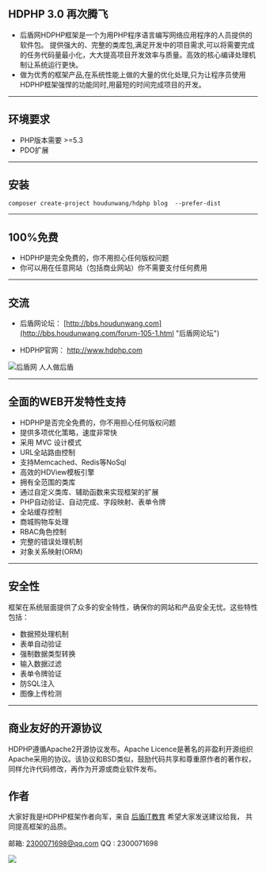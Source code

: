 ## HDPHP 3.0  再次腾飞 

* 后盾网HDPHP框架是一个为用PHP程序语言编写网络应用程序的人员提供的软件包。 提供强大的、完整的类库包,满足开发中的项目需求,可以将需要完成的任务代码量最小化，大大提高项目开发效率与质量。高效的核心编译处理机制让系统运行更快。
* 做为优秀的框架产品,在系统性能上做的大量的优化处理,只为让程序员使用HDPHP框架强悍的功能同时,用最短的时间完成项目的开发。

----
## 环境要求
* PHP版本需要 >=5.3
* PDO扩展

----
## 安装
```
composer create-project houdunwang/hdphp blog  --prefer-dist
```

----
## 100%免费
* HDPHP是完全免费的，你不用担心任何版权问题 
* 你可以用在任意网站（包括商业网站）你不需要支付任何费用

----
## 交流
* 后盾网论坛： [http://bbs.houdunwang.com](http://bbs.houdunwang.com/forum-105-1.html "后盾网论坛")

* HDPHP官网： [http://www.hdphp.com ](http://www.hdphp.com "HDPHP官网")

![后盾网  人人做后盾](http://bbs.houdunwang.com/data/attachment/forum/201309/20/231654vljezph2e7lrezf9.jpg)  

----
## 全面的WEB开发特性支持
* HDPHP是否完全免费的，你不用担心任何版权问题
* 提供多项优化策略，速度非常快
* 采用 MVC 设计模式
* URL全站路由控制
* 支持Memcached、Redis等NoSql
* 高效的HDView模板引擎
* 拥有全范围的类库
* 通过自定义类库、辅助函数来实现框架的扩展
* PHP自动验证、自动完成、字段映射、表单令牌
* 全站缓存控制
* 商城购物车处理
* RBAC角色控制
* 完整的错误处理机制
* 对象关系映射(ORM)

----
## 安全性
框架在系统层面提供了众多的安全特性，确保你的网站和产品安全无忧。这些特性包括：

* 数据预处理机制
* 表单自动验证
* 强制数据类型转换
* 输入数据过滤
* 表单令牌验证
* 防SQL注入
* 图像上传检测

----
## 商业友好的开源协议
HDPHP遵循Apache2开源协议发布。Apache Licence是著名的非盈利开源组织Apache采用的协议。该协议和BSD类似，鼓励代码共享和尊重原作者的著作权，同样允许代码修改，再作为开源或商业软件发布。

## 作者
大家好我是HDPHP框架作者向军，来自 [后盾IT教育](http://www.houdunwang.com)
希望大家发送建议给我， 共同提高框架的品质。

邮箱:  2300071698@qq.com
QQ  : 2300071698

<img src="https://git.kancloud.cn/repos/houdunwang/hdjs/raw/f517e6a1f9d6e846b2556116423cff4676fe0260/images/xj-s.jpg?access-token=c4a2616ad359df3e2043e8068783ef6f"/>



